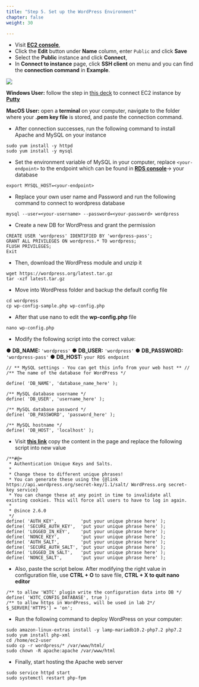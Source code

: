 ```yaml
---
title: "Step 5. Set up the WordPress Environment"
chapter: false
weight: 30

---
```


* Visit [**EC2 console**](https://console.aws.amazon.com/ec2/v2/home?region=us-east-1#Instances:sort=instanceId), 
* Click the **Edit** button under **Name** column, enter `Public`  and click **Save**
* Select the **Public** instance and click **Connect**, 
* In **Connect to instance** page, click **SSH client** on menu and you can find the **connection command** in **Example**.

![](/images/lab1-15.png)

**Windows User:** follow the step in [this deck](https://github.com/snese/general-webapps-workshop/blob/main/content/Reference/putty_setup.pdf) to connect EC2 instance by [**Putty**](https://www.putty.org/)

**MacOS User:** open a **terminal** on your computer, navigate to the folder where your **.pem key file** is stored, and paste the connection command.

* After connection successes, run the following command to install Apache and MySQL on your instance

```
sudo yum install -y httpd
sudo yum install -y mysql
```

* Set the environment variable of MySQL in your computer, replace `<your-endpoint>` to the endpoint which can be found in [**RDS console**](https://console.aws.amazon.com/rds/home?region=us-east-1#databases:)→ your database

```
export MYSQL_HOST=<your-endpoint>
```

* Replace your own user name and Password and run the following command to connect to wordpress database

```
mysql --user=<your-username> --password=<your-password> wordpress
```

* Create a new DB for WordPress and grant the permission 

```
CREATE USER 'wordpress' IDENTIFIED BY 'wordpress-pass';
GRANT ALL PRIVILEGES ON wordpress.* TO wordpress;
FLUSH PRIVILEGES;
Exit
```

* Then, download the WordPress module and unzip it

```
wget https://wordpress.org/latest.tar.gz
tar -xzf latest.tar.gz
```

* Move into WordPress folder and backup the default config file

```
cd wordpress
cp wp-config-sample.php wp-config.php
```

* After that use nano to edit the **wp-config.php** file

```
nano wp-config.php
```

* Modify the following script into the correct value: 

● **DB_NAME:** `'wordpress'`
● **DB_USER:** `'wordpress'`
● **DB_PASSWORD:** `'wordpress-pass'`
● **DB_HOST:** `your RDS endpoint `

```
// ** MySQL settings - You can get this info from your web host ** //
/** The name of the database for WordPress */

define( 'DB_NAME', 'database_name_here' );

/** MySQL database username */
define( 'DB_USER', 'username_here' );

/** MySQL database password */
define( 'DB_PASSWORD', 'password_here' );

/** MySQL hostname */
define( 'DB_HOST', 'localhost' );
```

* Visit [**this link**](https://api.wordpress.org/secret-key/1.1/salt/) copy the content in the page and replace the following script into new value 

```
/**#@+
 * Authentication Unique Keys and Salts.
 *
 * Change these to different unique phrases!
 * You can generate these using the {@link https://api.wordpress.org/secret-key/1.1/salt/ WordPress.org secret-key service}
 * You can change these at any point in time to invalidate all existing cookies. This will force all users to have to log in again.
 *
 * @since 2.6.0
 */
define( 'AUTH_KEY',         'put your unique phrase here' );
define( 'SECURE_AUTH_KEY',  'put your unique phrase here' );
define( 'LOGGED_IN_KEY',    'put your unique phrase here' );
define( 'NONCE_KEY',        'put your unique phrase here' );
define( 'AUTH_SALT',        'put your unique phrase here' );
define( 'SECURE_AUTH_SALT', 'put your unique phrase here' );
define( 'LOGGED_IN_SALT',   'put your unique phrase here' );
define( 'NONCE_SALT',       'put your unique phrase here' );

```



* Also, paste the script below. After modifying the right value in configuration file, use **CTRL + O** to save file, **CTRL + X **to quit** nano editor**

```
/** to allow 'W3TC' plugin write the configuration data into DB */
define( 'W3TC_CONFIG_DATABASE', true );
/** to allow https in WordPress, will be used in lab 2*/
$_SERVER['HTTPS'] = 'on';
```

* Run the following command to deploy WordPress on your computer: 

```
sudo amazon-linux-extras install -y lamp-mariadb10.2-php7.2 php7.2
sudo yum install php-xml 
cd /home/ec2-user
sudo cp -r wordpress/* /var/www/html/
sudo chown -R apache:apache /var/www/html
```

* Finally, start hosting the Apache web server

```
sudo service httpd start
sudo systemctl restart php-fpm
```
